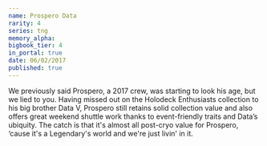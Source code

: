 ```yaml
---
name: Prospero Data
rarity: 4
series: tng
memory_alpha:
bigbook_tier: 4
in_portal: true
date: 06/02/2017
published: true
---
```


We previously said Prospero, a 2017 crew, was starting to look his age, but we lied to you. Having missed out on the Holodeck Enthusiasts collection to his big brother Data V, Prospero still retains solid collection value and also offers great weekend shuttle work thanks to event-friendly traits and Data’s ubiquity. The catch is that it's almost all post-cryo value for Prospero, ‘cause it's a Legendary's world and we're just livin' in it.
